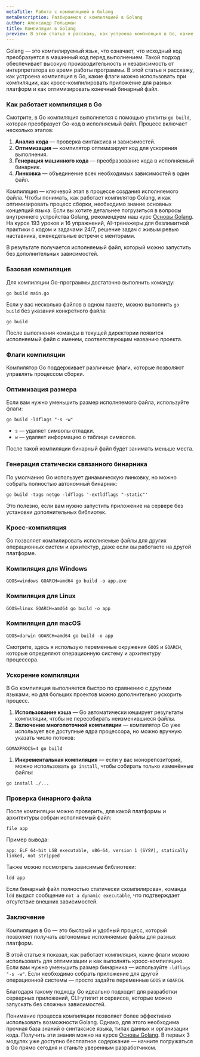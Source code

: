 ```yaml
---
metaTitle: Работа с компиляцией в Golang
metaDescription: Разбираемся c компиляцией в Golang
author: Александр Гольцман
title: Компиляция в Golang
preview: В этой статье я расскажу, как устроена компиляция в Go, какие флаги можно использовать при компиляции, как кросс-компилировать приложение для разных платформ и как оптимизировать бинарный файл.
---
```


Golang — это компилируемый язык, что означает, что исходный код преобразуется в машинный код перед выполнением. Такой подход обеспечивает высокую производительность и независимость от интерпретатора во время работы программы. В этой статье я расскажу, как устроена компиляция в Go, какие флаги можно использовать при компиляции, как кросс-компилировать приложение для разных платформ и как оптимизировать конечный бинарный файл.

### Как работает компиляция в Go

Смотрите, в Go компиляция выполняется с помощью утилиты `go build`, которая преобразует Go-код в исполняемый файл. Процесс включает несколько этапов:

1. **Анализ кода** — проверка синтаксиса и зависимостей.
2. **Оптимизация** — компилятор оптимизирует код для ускорения выполнения.
3. **Генерация машинного кода** — преобразование кода в исполняемый бинарник.
4. **Линковка** — объединение всех необходимых зависимостей в один файл.

Компиляция — ключевой этап в процессе создания исполняемого файла. Чтобы понимать, как работает компилятор Golang, и как оптимизировать процесс сборки, необходимо знание основных концепций языка. Если вы хотите детальнее погрузиться в вопросы внутреннего устройства Golang, рекомендуем наш курс [Основы Golang](https://purpleschool.ru/course/go-basics?utm_source=knowledgebase&utm_medium=text&utm_campaign=kompilyatsiya_v_golang). На курсе 193 уроков и 16 упражнений, AI-тренажеры для безлимитной практики с кодом и задачами 24/7, решение задач с живым ревью наставника, еженедельные встречи с менторами.

В результате получается исполняемый файл, который можно запустить без дополнительных зависимостей.

### Базовая компиляция

Для компиляции Go-программы достаточно выполнить команду:

```
go build main.go
```

Если у вас несколько файлов в одном пакете, можно выполнить `go build` без указания конкретного файла:

```
go build
```

После выполнения команды в текущей директории появится исполняемый файл с именем, соответствующим названию проекта.

### Флаги компиляции

Компилятор Go поддерживает различные флаги, которые позволяют управлять процессом сборки.

### Оптимизация размера

Если вам нужно уменьшить размер исполняемого файла, используйте флаги:

```
go build -ldflags "-s -w"
```

- `s` — удаляет символы отладки.
- `w` — удаляет информацию о таблице символов.

После такой компиляции бинарный файл будет занимать меньше места.

### Генерация статически связанного бинарника

По умолчанию Go использует динамическую линковку, но можно собрать полностью автономный бинарник:

```
go build -tags netgo -ldflags '-extldflags "-static"'
```

Это полезно, если вам нужно запустить приложение на сервере без установки дополнительных библиотек.

### Кросс-компиляция

Go позволяет компилировать исполняемые файлы для других операционных систем и архитектур, даже если вы работаете на другой платформе.

### Компиляция для Windows

```
GOOS=windows GOARCH=amd64 go build -o app.exe
```

### Компиляция для Linux

```
GOOS=linux GOARCH=amd64 go build -o app
```

### Компиляция для macOS

```
GOOS=darwin GOARCH=amd64 go build -o app
```

Смотрите, здесь я использую переменные окружения `GOOS` и `GOARCH`, которые определяют операционную систему и архитектуру процессора.

### Ускорение компиляции

В Go компиляция выполняется быстро по сравнению с другими языками, но для больших проектов можно дополнительно ускорить процесс.

1. **Использование кэша** — Go автоматически кеширует результаты компиляции, чтобы не пересобирать неизменившиеся файлы.
2. **Включение многопоточной компиляции** — компилятор Go уже использует все доступные ядра процессора, но можно вручную указать число потоков:

```
GOMAXPROCS=4 go build
```

1. **Инкрементальная компиляция** — если у вас монорепозиторий, можно использовать `go install`, чтобы собирать только изменённые файлы:

```
go install ./...
```

### Проверка бинарного файла

После компиляции можно проверить, для какой платформы и архитектуры собран исполняемый файл:

```
file app
```

Пример вывода:

```
app: ELF 64-bit LSB executable, x86-64, version 1 (SYSV), statically linked, not stripped
```

Также можно посмотреть зависимые библиотеки:

```
ldd app
```

Если бинарный файл полностью статически скомпилирован, команда `ldd` выдаст сообщение `not a dynamic executable`, что подтверждает отсутствие внешних зависимостей.

### Заключение

Компиляция в Go — это быстрый и удобный процесс, который позволяет получать автономные исполняемые файлы для разных платформ.

В этой статье я показал, как работает компиляция, какие флаги можно использовать для оптимизации и как выполнять кросс-компиляцию. Если вам нужно уменьшить размер бинарника — используйте `-ldflags "-s -w"`. Если необходимо собрать приложение для другой операционной системы — просто задайте переменные `GOOS` и `GOARCH`.

Благодаря такому подходу Go идеально подходит для разработки серверных приложений, CLI-утилит и сервисов, которые можно запускать без сложных зависимостей.

Понимание процесса компиляции позволяет более эффективно использовать возможности Golang. Однако, для этого необходима прочная база знаний о синтаксисе языка, типах данных и организации кода. Получить эти знания можно на курсе [Основы Golang](https://purpleschool.ru/course/go-basics?utm_source=knowledgebase&utm_medium=text&utm_campaign=kompilyatsiya_v_golang). В первых 3 модулях уже доступно бесплатное содержание — начните погружаться в Go прямо сегодня и станьте уверенным разработчиком.
